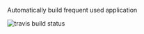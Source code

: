 Automatically build frequent used application

![travis build status](https://travis-ci.org/zinh/binary_builder.svg?branch=master)
